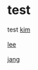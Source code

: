 # test
test
    <a href="https://mook88.github.io/test/kim/">kim</a>
    <br />
    <br />
    <a href="https://mook88.github.io/test/lee/">lee</a>
    <br />
    <br />
    <a href="https://mook88.github.io/test/jang/">jang</a>
